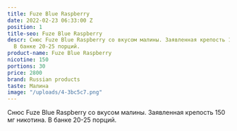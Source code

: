 ```yaml
---
title: Fuze Blue Raspberry
date: 2022-02-23 06:33:00 Z
position: 1
title-seo: Fuze Blue Raspberry
descr: Снюс Fuze Blue Raspberry со вкусом малины. Заявленная крепость 150 мг никотина.
  В банке 20-25 порций.
product-name: Fuze Blue Raspberry
nicotine: 150
portions: 30
price: 2800
brand: Russian products
taste: Малина
image: "/uploads/4-3bc5c7.png"
---
```


Снюс Fuze Blue Raspberry со вкусом малины. Заявленная крепость 150 мг никотина. В банке 20-25 порций.